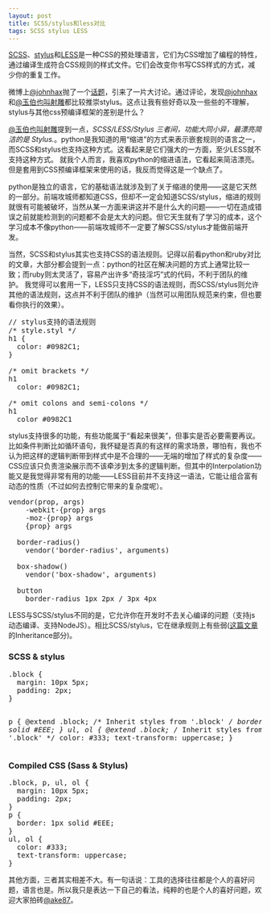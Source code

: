 ```yaml
---
layout: post
title: SCSS/stylus和less对比
tags: SCSS stylus LESS
---
```

[SCSS]、[stylus]和[LESS]是一种CSS的预处理语言，它们为CSS增加了编程的特性，通过编译生成符合CSS规则的样式文件。它们会改变你书写CSS样式的方式，减少你的重复工作。

微博上[@johnhax]抛了一个[话题][1]，引来了一片大讨论。通过评论，发现[@johnhax]和[@玉伯也叫射雕]都比较推崇stylus。这点让我有些好奇以及一些些的不理解，stylus与其他css预编译框架的差别是什么？

[@玉伯也叫射雕]提到一点，<cite>SCSS/LESS/Stylus 三者间，功能大同小异，最漂亮简洁的是 Stylus.</cite>。python是我知道的用“缩进”的方式来表示嵌套规则的语言之一，而SCSS和stylus也支持这种方式。这看起来是它们强大的一方面，至少LESS就不支持这种方式。
就我个人而言，我喜欢python的缩进语法，它看起来简洁漂亮。但是套用到CSS预编译框架来使用的话，我反而觉得这是一个缺点了。

python是独立的语言，它的基础语法就涉及到了关于缩进的使用——这是它天然的一部分。前端攻城师都知道CSS，但却不一定会知道SCSS/stylus，缩进的规则就很有可能被破坏，当然从某一方面来讲这并不是什么大的问题——一切在造成错误之前就能检测到的问题都不会是太大的问题。但它天生就有了学习的成本，这个学习成本不像python——前端攻城师不一定要了解SCSS/stylus才能做前端开发。

当然，SCSS和stylus其实也支持CSS的语法规则。记得以前看python和ruby对比的文章，大部分都会提到一点：python的社区在解决问题的方式上通常比较一致；而ruby则太灵活了，容易产出许多“奇技淫巧”式的代码，不利于团队的维护。
我觉得可以套用一下，LESS只支持CSS的语法规则，而SCSS/stylus则允许其他的语法规则，这点并不利于团队的维护（当然可以用团队规范来约束，但也要看你执行的效果）。

<pre class="prettyprint linenums">
// stylus支持的语法规则
/* style.styl */
h1 {
  color: #0982C1;
}

/* omit brackets */
h1
  color: #0982C1;

/* omit colons and semi-colons */
h1
  color #0982C1
</pre>

stylus支持很多的功能，有些功能属于“看起来很美”，但事实是否必要需要再议。比如条件判断比如循环语句，我怀疑是否真的有这样的需求场景，哪怕有，我也不认为把这样的逻辑判断带到样式中是不合理的——无端的增加了样式的复杂度——CSS应该只负责渲染展示而不该牵涉到太多的逻辑判断。但其中的Interpolation功能又是我觉得非常有用的功能——LESS目前并不支持这一语法，它能让组合富有动态的性质（不过如何去控制它带来的复杂度呢）。

<pre class="prettyprint linenums">
vendor(prop, args)
    -webkit-{prop} args
    -moz-{prop} args
    {prop} args

  border-radius()
    vendor('border-radius', arguments)

  box-shadow()
    vendor('box-shadow', arguments)

  button
    border-radius 1px 2px / 3px 4px
</pre>

LESS与SCSS/stylus不同的是，它允许你在开发时不去关心编译的问题（支持js动态编译、支持NodeJS）。相比SCSS/stylus，它在继承规则上有些弱([这篇文章][2]的Inheritance部分)。

<h3>SCSS & stylus</h3>
<pre class="prettyprint linenums">
.block {
  margin: 10px 5px;
  padding: 2px;
}

p {
  @extend .block; /* Inherit styles from '.block' */
  border: 1px solid #EEE;
}
ul, ol {
  @extend .block; /* Inherit styles from '.block' */
  color: #333;
  text-transform: uppercase;
}
</pre>
<h3>Compiled CSS (Sass & Stylus)</h3>
<pre class="prettyprint linenums">
.block, p, ul, ol {
  margin: 10px 5px;
  padding: 2px;
}
p {
  border: 1px solid #EEE;
}
ul, ol {
  color: #333;
  text-transform: uppercase;
}
</pre>

其他方面，三者其实相差不大。有一句话说：工具的选择往往都是个人的喜好问题，语言也是。所以我只是表达一下自己的看法，纯粹的也是个人的喜好问题，欢迎大家拍砖[@ake87]。

[@johnhax]: http://www.weibo.com/haxy
[@玉伯也叫射雕]:http://www.weibo.com/lifesinger
[@ake87]:http://www.weibo.com/ake87
[SCSS]:http://sass-lang.com/
[stylus]:http://learnboost.github.com/stylus/
[LESS]:http://lesscss.org
[1]:http://www.weibo.com/1960954893/yiMUR5vMT
[2]:http://net.tutsplus.com/tutorials/html-css-techniques/sass-vs-less-vs-stylus-a-preprocessor-shootout/